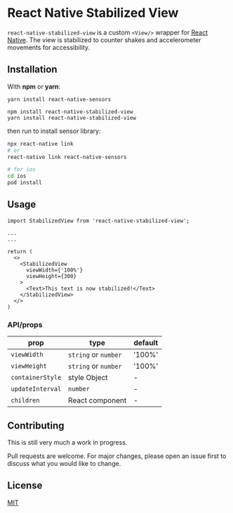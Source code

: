 # React Native Stabilized View

`react-native-stabilized-view` is a custom `<View/>` wrapper for [React Native](https://github.com/facebook/react-native). The view is stabilized to counter shakes and accelerometer movements for accessibility.

## Installation

With **npm** or **yarn**:

```
yarn install react-native-sensors

npm install react-native-stabilized-view
yarn install react-native-stabilized-view
```

then run to install sensor library:

```bash
npx react-native link
# or
react-native link react-native-sensors

# for ios
cd ios
pod install

```

## Usage

```React
import StabilizedView from 'react-native-stabilized-view';

...
...

return (
  <>
    <StabilizedView
      viewWidth={'100%'}
      viewHeight={300}
    >
      <Text>This text is now stabilized!</Text>
    </StabilizedView>
  </>
)
```

### API/props

| **prop**         | **type**             | default |
| ---------------- | -------------------- | ------- |
| `viewWidth`      | `string` or `number` | '100%'  |
| `viewHeight`     | `string` or `number` | '100%'  |
| `containerStyle` | style Object         | -       |
| `updateInterval` | `number`             | -       |
| `children`       | React component      | -       |

## Contributing

This is still very much a work in progress.

Pull requests are welcome. For major changes, please open an issue first to discuss what you would like to change.

## License

[MIT](https://choosealicense.com/licenses/mit/)
